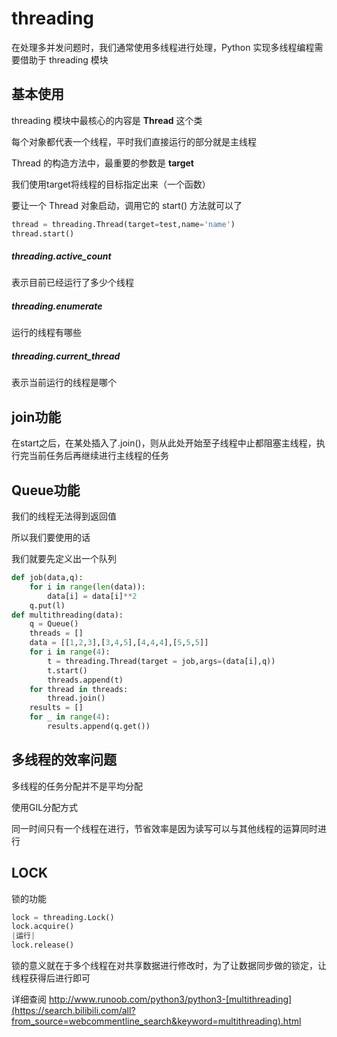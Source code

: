# threading

在处理多并发问题时，我们通常使用多线程进行处理，Python 实现多线程编程需要借助于 threading 模块

## 基本使用

threading 模块中最核心的内容是 **Thread** 这个类

每个对象都代表一个线程，平时我们直接运行的部分就是主线程

Thread 的构造方法中，最重要的参数是 **target**

我们使用target将线程的目标指定出来（一个函数）

要让一个 Thread 对象启动，调用它的 start() 方法就可以了

```python
thread = threading.Thread(target=test,name='name')
thread.start()
```

##### threading.active_count   

表示目前已经运行了多少个线程

##### threading.enumerate

运行的线程有哪些

##### threading.current_thread

表示当前运行的线程是哪个

## join功能

在start之后，在某处插入了.join()，则从此处开始至子线程中止都阻塞主线程，执行完当前任务后再继续进行主线程的任务

## Queue功能

我们的线程无法得到返回值

所以我们要使用的话

我们就要先定义出一个队列

```python
def job(data,q):
    for i in range(len(data)):
        data[i] = data[i]**2
    q.put(l)
def multithreading(data):
	q = Queue()
	threads = []
	data = [[1,2,3],[3,4,5],[4,4,4],[5,5,5]]
	for i in range(4):
		t = threading.Thread(target = job,args=(data[i],q))
		t.start()
		threads.append(t)
	for thread in threads:
		thread.join()
	results = []
	for _ in range(4):
		results.append(q.get())
```

## 多线程的效率问题

多线程的任务分配并不是平均分配

使用GIL分配方式

同一时间只有一个线程在进行，节省效率是因为读写可以与其他线程的运算同时进行

## LOCK

锁的功能

```python
lock = threading.Lock()
lock.acquire()
|运行|
lock.release()
```

锁的意义就在于多个线程在对共享数据进行修改时，为了让数据同步做的锁定，让线程获得后进行即可

详细查阅 http://www.runoob.com/python3/python3-[multithreading](https://search.bilibili.com/all?from_source=webcommentline_search&keyword=multithreading).html
